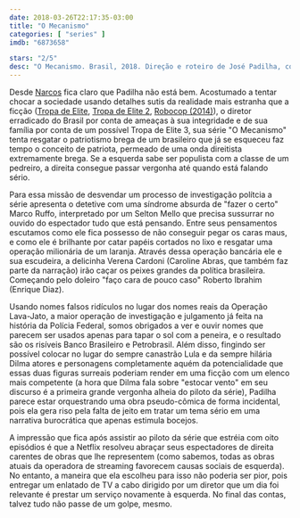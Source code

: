 ```yaml
---
date: 2018-03-26T22:17:35-03:00
title: "O Mecanismo"
categories: [ "series" ]
imdb: "6873658"

stars: "2/5"
desc: "O Mecanismo. Brasil, 2018. Direção e roteiro de José Padilha, com Selton Mello, Caroline Abras, Enrique Diaz."
---
```

Desde [Narcos](/series/narcos) fica claro que Padilha não está bem. Acostumado a tentar chocar a sociedade usando detalhes sutis da realidade mais estranha que a ficção ([Tropa de Elite](/tropa-de-elite), [Tropa de Elite 2](/tropa-de-elite-2), [Robocop (2014)](/robocop-2014)), o diretor erradicado do Brasil por conta de ameaças à sua integridade e de sua família por conta de um possível Tropa de Elite 3, sua série "O Mecanismo" tenta resgatar o patriotismo brega de um brasileiro que já se esqueceu faz tempo o conceito de patriota, permeado de uma onda direitista extremamente brega. Se a esquerda sabe ser populista com a classe de um pedreiro, a direita consegue passar vergonha até quando está falando sério.

Para essa missão de desvendar um processo de investigação polítcia a série apresenta o detetive com uma síndrome absurda de "fazer o certo" Marco Ruffo, interpretado por um Selton Mello que precisa sussurrar no ouvido do espectador tudo que está pensando. Entre seus pensamentos escutamos como ele fica possesso de não conseguir pegar os caras maus, e como ele é brilhante por catar papéis cortados no lixo e resgatar uma operação milionária de um laranja. Através dessa operação bancária ele e sua escudeira, a delicinha Verena Cardoni (Caroline Abras, que também faz parte da narração) irão caçar os peixes grandes da política brasileira. Começando pelo doleiro "faço cara de pouco caso" Roberto Ibrahim (Enrique Diaz).

Usando nomes falsos ridículos no lugar dos nomes reais da Operação Lava-Jato, a maior operação de investigação e julgamento já feita na história da Polícia Federal, somos obrigados a ver e ouvir nomes que parecem ser usados apenas para tapar o sol com a peneira, e o resultado são os risíveis Banco Brasileiro e Petrobrasil. Além disso, fingindo ser possível colocar no lugar do sempre canastrão Lula e da sempre hilária Dilma atores e personagens completamente aquém da potencialidade que essas duas figuras surreais poderiam render em uma ficção com um elenco mais competente (a hora que Dilma fala sobre "estocar vento" em seu discurso é a primeira grande vergonha alheia do piloto da série), Padilha parece estar orquestrando uma obra pseudo-cômica de forma incidental, pois ela gera riso pela falta de jeito em tratar um tema sério em uma narrativa burocrática que apenas estimula bocejos.

A impressão que fica após assistir ao piloto da série que estréia com oito episódios é que a Netflix resolveu abraçar seus espectadores de direita carentes de obras que lhe representem (como sabemos, todas as obras atuais da operadora de streaming favorecem causas sociais de esquerda). No entanto, a maneira que ela escolheu para isso não poderia ser pior, pois entregar um enlatado de TV a cabo dirigido por um diretor que um dia foi relevante é prestar um serviço novamente à esquerda. No final das contas, talvez tudo não passe de um golpe, mesmo.
